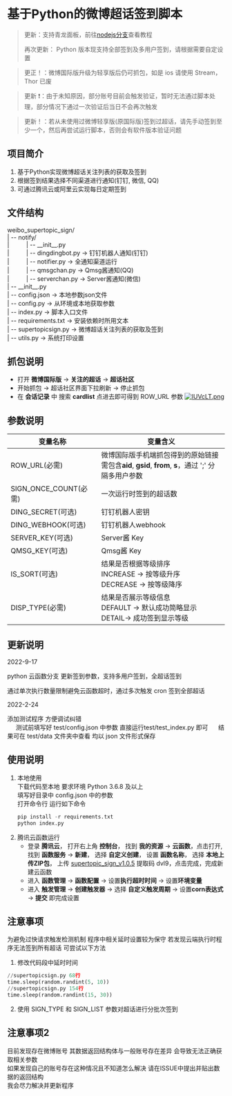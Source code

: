# 基于Python的微博超话签到脚本

> 更新：支持青龙面板，前往[nodejs分支](https://github.com/Hellager/weibo_supertopic_sign/tree/nodejs)查看教程
> 
> 再次更新： Python 版本现支持全部签到及多用户签到，请根据需要自定设置

> 更正！：微博国际版升级为轻享版后仍可抓包，如是 ios 请使用 Stream， Thor 已废

> 更新 ❗：由于未知原因，部分账号目前会触发验证，暂时无法通过脚本处理，部分情况下通过一次验证后当日不会再次触发

> 更新！：若从未使用过微博轻享版(原国际版)签到过超话，请先手动签到至少一个，然后再尝试运行脚本，否则会有软件版本验证问题

## 项目简介
1. 基于Python实现微博超话关注列表的获取及签到
2. 根据签到结果选择不同渠道进行通知(钉钉, 微信, QQ)
3. 可通过腾讯云或阿里云实现每日定期签到

## 文件结构
weibo_supertopic_sign/ <br>
| -- notify/ <br>
|&nbsp;&nbsp;&nbsp;&nbsp;&nbsp;&nbsp;&nbsp;&nbsp;&nbsp;&nbsp;| -- \_\_init\_\_.py <br>
|&nbsp;&nbsp;&nbsp;&nbsp;&nbsp;&nbsp;&nbsp;&nbsp;&nbsp;&nbsp;| -- dingdingbot.py -> 钉钉机器人通知(钉钉) <br>
|&nbsp;&nbsp;&nbsp;&nbsp;&nbsp;&nbsp;&nbsp;&nbsp;&nbsp;&nbsp;| -- notifier.py    -> 全通知渠道运行 <br>
|&nbsp;&nbsp;&nbsp;&nbsp;&nbsp;&nbsp;&nbsp;&nbsp;&nbsp;&nbsp;| -- qmsgchan.py    -> Qmsg酱通知(QQ) <br>
|&nbsp;&nbsp;&nbsp;&nbsp;&nbsp;&nbsp;&nbsp;&nbsp;&nbsp;&nbsp;| -- serverchan.py  -> Server酱通知(微信) <br>
| -- \_\_init\_\_.py <br>
| -- config.json -> 本地参数json文件<br>
| -- config.py -> 从环境或本地获取参数<br>
| -- index.py -> 脚本入口文件<br>
| -- requirements.txt -> 安装依赖时所用文本<br>
| -- supertopicsign.py -> 微博超话关注列表的获取及签到<br>
| -- utils.py -> 系统打印设置<br>

## 抓包说明
  * 打开 **微博国际版** -> **关注的超话** -> **超话社区**
  * 开始抓包 -> 超话社区界面下拉刷新 -> 停止抓包
  * 在 **会话记录** 中 搜索 **cardlist** 点进去即可得到 ROW_URL 参数
[![IUVcLT.png](https://z3.ax1x.com/2021/11/10/IUVcLT.png)](https://imgtu.com/i/IUVcLT)

## 参数说明
|变量名称|变量含义  |
|--|--|
|ROW_URL(必需)| 微博国际版手机端抓包得到的原始链接<br>需包含**aid**, **gsid**, **from**, **s**，通过 ';' 分隔多用户参数 |
|SIGN_ONCE_COUNT(必需)| 一次运行时签到的超话数 |
|DING_SECRET(可选)| 钉钉机器人密钥 |
|DING_WEBHOOK(可选)| 钉钉机器人webhook |
|SERVER_KEY(可选)| Server酱 Key |
|QMSG_KEY(可选)| Qmsg酱 Key |
|IS_SORT(可选)| 结果是否根据等级排序<br>INCREASE -> 按等级升序 <br>DECREASE -> 按等级降序|
|DISP_TYPE(必需)| 结果是否展示等级信息 <br>DEFAULT -> 默认成功简略显示 <br>DETAIL-> 成功签到显示等级 |

## 更新说明
2022-9-17

python 云函数分支 更新签到参数，支持多用户签到，全超话签到

通过单次执行数量限制避免云函数超时，通过多次触发 cron 签到全部超话

2022-2-24 

添加测试程序 方便调试纠错 <br>
&nbsp;&nbsp;&nbsp;&nbsp; 测试前填写好 test/config.json 中参数 直接运行test/test_index.py 即可
&nbsp;&nbsp;&nbsp;&nbsp; 结果可在 test/data 文件夹中查看 均以 json 文件形式保存

## 使用说明
1. 本地使用 <br>
    下载代码至本地 要求环境 Python 3.6.8 及以上 <br>
    填写好目录中 config.json 中的参数 <br>
    打开命令行 运行如下命令
    ```Python
    pip install -r requirements.txt
    python index.py
    ```
2. 腾讯云函数运行 <br>
    * 登录 **腾讯云**， 打开右上角 **控制台**， 找到 **我的资源** -> **云函数**，点击打开, 找到 **函数服务** -> **新建**， 选择 **自定义创建**， 设置 **函数名称**， 选择 **本地上传ZIP包**， 上传 [supertopic_sign_v1.0.5](https://pan.baidu.com/s/1jS1KSpSXLLh_G_wWQK23mA) 提取码 dvl9，点击完成，完成新建云函数 <br>
    * 进入 **函数管理** -> **函数配置** -> 设置**执行超时时间** -> 设置**环境变量** <br>
    * 进入 **触发管理** -> **创建触发器** -> 选择 **自定义触发周期** -> 设置**corn表达式** -> **提交** 即完成设置


## 注意事项
为避免过快请求触发检测机制 程序中相关延时设置较为保守 若发现云端执行时程序无法签到所有超话 可尝试以下方法 <br>
1. 修改代码段中延时时间
```Python
//supertopicsign.py 68行
time.sleep(random.randint(5, 10))
//supertopicsign.py 154行
time.sleep(random.randint(15, 30))
```
2. 使用 SIGN_TYPE 和 SIGN_LIST 参数对超话进行分批次签到 <br>

## 注意事项2
目前发现存在微博账号 其数据返回结构体与一般账号存在差异 会导致无法正确获取相关参数<br>
如果发现自己的账号存在这种情况且不知道怎么解决 请在ISSUE中提出并贴出数据的返回结构<br>
我会尽力解决并更新程序
